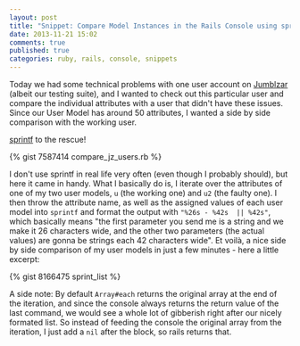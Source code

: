 ```yaml
---
layout: post
title: "Snippet: Compare Model Instances in the Rails Console using sprintf"
date: 2013-11-21 15:02
comments: true
published: true
categories: ruby, rails, console, snippets
---
```

Today we had some technical problems with one user account on [Jumblzar](http://jumblzar.com)
(albeit our testing suite), and I wanted to check out this particular user and compare 
the individual attributes with a user that didn't have these issues. Since our User Model
has around 50 attributes, I wanted a side by side comparison with the working user.    

[sprintf](http://www.ruby-doc.org/core-1.9.3/Kernel.html#method-i-sprintf) to the rescue!   

{% gist 7587414 compare_jz_users.rb %}

I don't use sprintf in real life very often (even though I probably should), but here it came in handy. 
What I basically do is, I iterate over the attributes of one of my two user models, 
`u` (the working one) and `u2` (the faulty one).
I then throw the attribute name, as well as the assigned values of each user model into `sprintf`
and format the output with `"%26s - %42s  || %42s"`, which basically means "the first parameter 
you send me is a string and we make it 26 characters wide, and the other two parameters (the actual 
values) are gonna be strings each 42 characters wide". Et voilà, a nice side by side comparison 
of my user models in just a few minutes - here a little excerpt:

{% gist 8166475 sprint_list  %}

A side note: By default `Array#each` returns the original array at the end of the iteration, 
and since the console always returns the return value of the last command, 
we would see a whole lot of gibberish right after our nicely formated list. So instead of
feeding the console the original array from the iteration, I just add a `nil` after 
the block, so rails returns that. 

